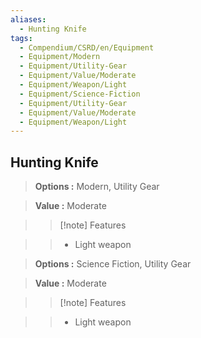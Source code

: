 ```yaml
---
aliases:
  - Hunting Knife
tags:
  - Compendium/CSRD/en/Equipment
  - Equipment/Modern
  - Equipment/Utility-Gear
  - Equipment/Value/Moderate
  - Equipment/Weapon/Light
  - Equipment/Science-Fiction
  - Equipment/Utility-Gear
  - Equipment/Value/Moderate
  - Equipment/Weapon/Light
---
```

  
    
## Hunting Knife    
    
>    
> **Options :** Modern, Utility Gear    
> **Value :** Moderate    
>>[!note] Features    
>> - Light weapon    
    
>    
> **Options :** Science Fiction, Utility Gear    
> **Value :** Moderate    
>>[!note] Features    
>> - Light weapon